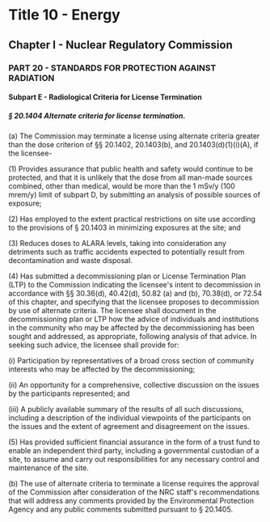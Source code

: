 
# Title 10 - Energy
## Chapter I - Nuclear Regulatory Commission
### PART 20 - STANDARDS FOR PROTECTION AGAINST RADIATION
#### Subpart E - Radiological Criteria for License Termination
##### § 20.1404 Alternate criteria for license termination.

(a) The Commission may terminate a license using alternate criteria greater than the dose criterion of §§ 20.1402, 20.1403(b), and 20.1403(d)(1)(i)(A), if the licensee-

(1) Provides assurance that public health and safety would continue to be protected, and that it is unlikely that the dose from all man-made sources combined, other than medical, would be more than the 1 mSv/y (100 mrem/y) limit of subpart D, by submitting an analysis of possible sources of exposure;

(2) Has employed to the extent practical restrictions on site use according to the provisions of § 20.1403 in minimizing exposures at the site; and

(3) Reduces doses to ALARA levels, taking into consideration any detriments such as traffic accidents expected to potentially result from decontamination and waste disposal.

(4) Has submitted a decommissioning plan or License Termination Plan (LTP) to the Commission indicating the licensee's intent to decommission in accordance with §§ 30.36(d), 40.42(d), 50.82 (a) and (b), 70.38(d), or 72.54 of this chapter, and specifying that the licensee proposes to decommission by use of alternate criteria. The licensee shall document in the decommissioning plan or LTP how the advice of individuals and institutions in the community who may be affected by the decommissioning has been sought and addressed, as appropriate, following analysis of that advice. In seeking such advice, the licensee shall provide for:

(i) Participation by representatives of a broad cross section of community interests who may be affected by the decommissioning;

(ii) An opportunity for a comprehensive, collective discussion on the issues by the participants represented; and

(iii) A publicly available summary of the results of all such discussions, including a description of the individual viewpoints of the participants on the issues and the extent of agreement and disagreement on the issues.

(5) Has provided sufficient financial assurance in the form of a trust fund to enable an independent third party, including a governmental custodian of a site, to assume and carry out responsibilities for any necessary control and maintenance of the site.

(b) The use of alternate criteria to terminate a license requires the approval of the Commission after consideration of the NRC staff's recommendations that will address any comments provided by the Environmental Protection Agency and any public comments submitted pursuant to § 20.1405.
